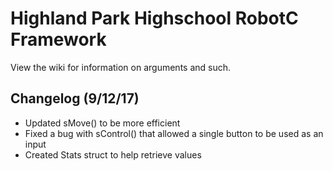 # Highland Park Highschool RobotC Framework
View the wiki for information on arguments and such.

## Changelog (9/12/17)
- Updated sMove() to be more efficient  
- Fixed a bug with sControl() that allowed a single button to be used as an input
- Created Stats struct to help retrieve values
